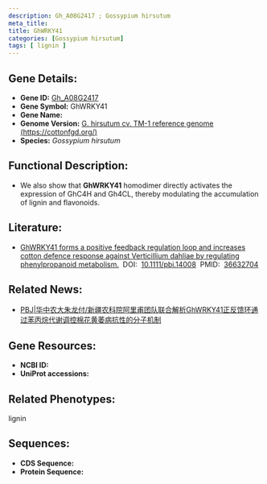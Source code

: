 ```yaml
---
description: Gh_A08G2417 ; Gossypium hirsutum
meta_title:
title: GhWRKY41
categories: [Gossypium hirsutum]
tags: [ lignin ]
---
```


## Gene Details:
- **Gene ID:**	[Gh_A08G2417]()
- **Gene Symbol:** GhWRKY41
- **Gene Name:** 
- **Genome Version:** [G. hirsutum cv. TM-1 reference genome (https://cottonfgd.org/)]()
- **Species:** *Gossypium hirsutum*

## Functional Description:
   - We also show that **GhWRKY41** homodimer directly activates the expression of GhC4H and Gh4CL, thereby modulating the accumulation of lignin and flavonoids.

## Literature:
   - [GhWRKY41 forms a positive feedback regulation loop and increases cotton defence response against Verticillium dahliae by regulating phenylpropanoid metabolism.]( https://onlinelibrary.wiley.com/doi/10.1111/pbi.14008)&nbsp;&nbsp;DOI:&nbsp;&nbsp;[10.1111/pbi.14008](https://onlinelibrary.wiley.com/doi/10.1111/pbi.14008)&nbsp;&nbsp;PMID:&nbsp;&nbsp;[36632704](https://pubmed.ncbi.nlm.nih.gov/36632704/)

## Related News:
   - [PBJ|华中农大朱龙付/新疆农科院阿里甫团队联合解析GhWRKY41正反馈环通过苯丙烷代谢调控棉花黄萎病抗性的分子机制](https://mp.weixin.qq.com/s?__biz=Mzg3MDEwNDEyMg==&mid=2247544310&idx=1&sn=ec76bfb7154fc51fad33aa8d34db4355&chksm=ce9080a3f9e709b5a01331ae86279418e78e2cd9522d58872e9e56a9ac0cce324a5148279be4&scene=27#wechat_redirect)

## Gene Resources:
- **NCBI ID:** [](https://www.ncbi.nlm.nih.gov/gene/?term=)
- **UniProt accessions:** [](https://www.uniprot.org/uniprotkb//entry)

## Related Phenotypes:
lignin

## Sequences:
- **CDS Sequence:**
- **Protein Sequence:**

